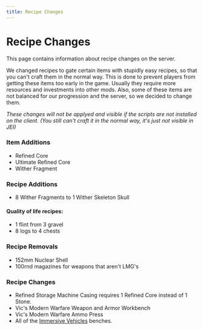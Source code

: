 ```yaml
---
title: Recipe Changes
---
```


# Recipe Changes

This page contains information about recipe changes on the server.

We changed recipes to gate certain items with stupidly easy recipes, so that you can't craft them in the normal way. This is done to prevent players from getting these items too early in the game. Usually they require more resources and investments into other mods. Also, some of these items are not balanced for our progression and the server, so we decided to change them.

*These changes will not be applyed and visible if the scripts are not installed on the client. (You still can't craft it in the normal way, it's just not visible in JEI)*

### Item Additions

- Refined Core
- Ultimate Refined Core
- Wither Fragment
### Recipe Additions

- 8 Wither Fragments to 1 Wither Skeleton Skull

#### Quality of life recipes:
- 1 flint from 3 gravel
- 8 logs to 4 chests

### Recipe Removals  

- 152mm Nuclear Shell
- 100rnd magazines for weapons that aren't LMG's
### Recipe Changes
- Refined Storage Machine Casing requires 1 Refined Core instead of 1 Stone.
- Vic's Modern Warfare Weapon and Armor Workbench
- Vic's Modern Warfare Ammo Press
- All of the [Immersive Vehicles](https://docs.geopolmc.org/docs/Mods/Immersive_Mods/Immersive_Vehicles) benches.
